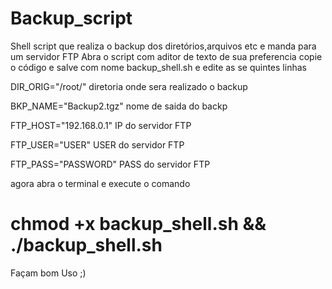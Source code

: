 # Backup_script
Shell script que realiza o backup dos diretórios,arquivos etc e manda para um servidor  FTP 
Abra o script com aditor de texto de sua preferencia copie o código e salve com nome backup_shell.sh
e edite as se quintes linhas

DIR_ORIG="/root/"   diretoria onde sera realizado o backup

BKP_NAME="Backup2.tgz" nome de saida do backp

FTP_HOST="192.168.0.1"  IP do servidor FTP 

FTP_USER="USER"        USER do servidor FTP

FTP_PASS="PASSWORD" PASS do servidor FTP

agora abra o terminal e execute o comando

# chmod +x backup_shell.sh && ./backup_shell.sh

Façam bom Uso ;)
